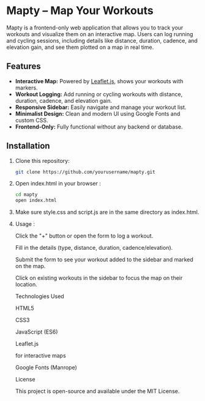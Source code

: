 # Mapty – Map Your Workouts

Mapty is a frontend-only web application that allows you to track your workouts and visualize them on an interactive map. Users can log running and cycling sessions, including details like distance, duration, cadence, and elevation gain, and see them plotted on a map in real time.

## Features

- **Interactive Map:** Powered by [Leaflet.js](https://leafletjs.com/), shows your workouts with markers.
- **Workout Logging:** Add running or cycling workouts with distance, duration, cadence, and elevation gain.
- **Responsive Sidebar:** Easily navigate and manage your workout list.
- **Minimalist Design:** Clean and modern UI using Google Fonts and custom CSS.
- **Frontend-Only:** Fully functional without any backend or database.

## Installation

1. Clone this repository:

    ```bash
   git clone https://github.com/yourusername/mapty.git
2. Open index.html in your browser :
   ```bash
   cd mapty
   open index.html

3. Make sure style.css and script.js are in the same directory as index.html.

4. Usage :

   Click the "+" button or open the form to log a workout.

   Fill in the details (type, distance, duration, cadence/elevation).

   Submit the form to see your workout added to the sidebar and marked on the map.

   Click on existing workouts in the sidebar to focus the map on their location.

   Technologies Used

   HTML5

   CSS3

   JavaScript (ES6)
  
   Leaflet.js
  
   for interactive maps

   Google Fonts (Manrope)


   License

   This project is open-source and available under the MIT License.
